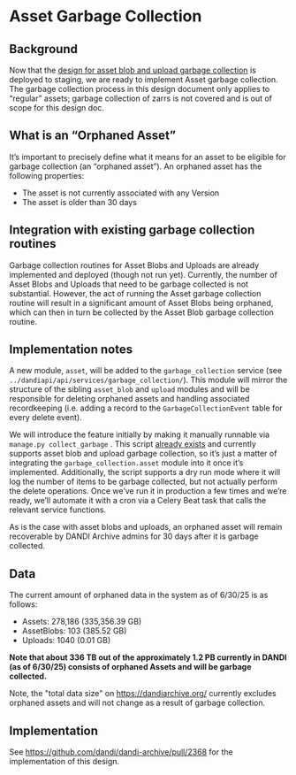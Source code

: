 # Asset Garbage Collection

## Background

Now that the [design for asset blob and upload garbage collection](./garbage-collection-uploads-asset-blobs-2.md) is deployed to staging, we are ready to implement Asset garbage collection. The garbage collection process in this design document only applies to “regular” assets; garbage collection of zarrs is not covered and is out of scope for this design doc.

## What is an “Orphaned Asset”

It’s important to precisely define what it means for an asset to be eligible for garbage collection (an “orphaned asset”).
An orphaned asset has the following properties:
- The asset is not currently associated with any Version
- The asset is older than 30 days

## Integration with existing garbage collection routines

Garbage collection routines for Asset Blobs and Uploads are already implemented and deployed (though not run yet). Currently, the number of Asset Blobs and Uploads that need to be garbage collected is not substantial. However, the act of running the Asset garbage collection routine will result in a significant amount of Asset Blobs being orphaned, which can then in turn be collected by the Asset Blob garbage collection routine.

## Implementation notes

A new module, `asset`, will be added to the `garbage_collection` service (see `../dandiapi/api/services/garbage_collection/`). This module will mirror the structure of the sibling `asset_blob` and `upload` modules and will be responsible for deleting orphaned assets and handling associated recordkeeping (i.e. adding a record to the `GarbageCollectionEvent` table for every delete event).

We will introduce the feature initially by making it manually runnable via `manage.py collect_garbage` . This script [already exists](https://github.com/dandi/dandi-archive/blob/master/dandiapi/api/management/commands/collect_garbage.py) and currently supports asset blob and upload garbage collection, so it’s just a matter of integrating the `garbage_collection.asset` module into it once it’s implemented. Additionally, the script supports a dry run mode where it will log the number of items to be garbage collected, but not actually perform the delete operations. Once we’ve run it in production a few times and we’re ready, we’ll automate it with a cron via a Celery Beat task that calls the relevant service functions.

As is the case with asset blobs and uploads, an orphaned asset will remain recoverable by DANDI Archive admins for 30 days after it is garbage collected.

## Data

The current amount of orphaned data in the system as of 6/30/25 is as follows:

- Assets: 278,186 (335,356.39 GB)
- AssetBlobs: 103 (385.52 GB)
- Uploads: 1040 (0.01 GB)

**Note that about 336 TB out of the approximately 1.2 PB currently in DANDI (as of 6/30/25) consists of orphaned Assets and will be garbage collected.**

Note, the "total data size" on https://dandiarchive.org/ currently excludes orphaned assets and will not change as a result of garbage collection.

## Implementation

See https://github.com/dandi/dandi-archive/pull/2368 for the implementation of this design.

